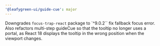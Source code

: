 ```yaml
---
'@leafygreen-ui/guide-cue': major
---
```


Downgrades `focus-trap-react` package to `^9.0.2`` fix fallback focus error. Also refactors multi-step guideCue so that the tooltip no longer uses a portal, as React 18 displays the tooltip in the wrong position when the viewport changes.
